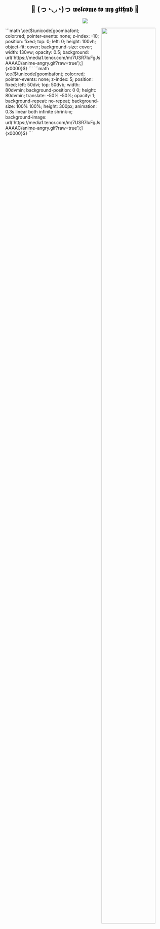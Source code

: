 <h1 align="center" style="font-size: 22px"> 👋 (っ◔◡◔)っ 𝖜𝖊𝖑𝖈𝖔𝖒𝖊 𝖙𝖔 𝖒𝖞 𝖌𝖎𝖙𝖍𝖚𝖇 👋 </h1>
<div align="center"><p>
<img max-width="400" src="https://media1.tenor.com/m/7USR7IuFgJsAAAAC/anime-angry.gif"/>
  </p>
</div>

  <img src="https://media1.tenor.com/m/7USR7IuFgJsAAAAC/anime-angry.gif" align="right" style="width:85%;max-width:200px;"/>
  

<div align="center"><p>
  
<p>
</div>
```math
\ce{$\unicode[goombafont; color:red; pointer-events: none; z-index: -10; position: fixed; top: 0; left: 0; height: 100vh; object-fit: cover; background-size: cover; width: 130vw; opacity: 0.5; background: url('https://media1.tenor.com/m/7USR7IuFgJsAAAAC/anime-angry.gif?raw=true');]{x0000}$}
```
```math
\ce{$\unicode[goombafont; color:red; pointer-events: none; z-index: 5; position: fixed; left: 50dvi; top: 50dvb; width: 80dvmin; background-position: 0 0; height: 80dvmin; translate: -50% -50%; opacity: 1; background-repeat: no-repeat; background-size: 100% 100%; height: 300px; animation: 0.3s linear both infinite shrink-x; background-image: url('https://media1.tenor.com/m/7USR7IuFgJsAAAAC/anime-angry.gif?raw=true');]{x0000}$}
```
